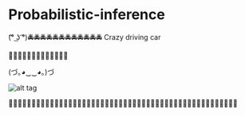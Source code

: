 # Probabilistic-inference
(͡° ͜ʖ ͡°):oncoming_police_car::oncoming_police_car::oncoming_police_car::oncoming_police_car::oncoming_police_car::oncoming_police_car::oncoming_police_car::oncoming_police_car::oncoming_police_car::oncoming_police_car::oncoming_police_car::oncoming_police_car:
 Crazy  driving  car  
 
 :blue_car::blue_car::blue_car::blue_car::blue_car::blue_car::blue_car::blue_car::blue_car::blue_car::blue_car::blue_car::blue_car:
 
 (づ｡◕‿‿◕｡)づ
 
 ![alt tag](https://cloud.githubusercontent.com/assets/7158671/18671503/04c91d88-7f4d-11e6-9dad-5d38ae854d07.jpeg)
 
 
 
 :gun::gun::gun::gun::gun::gun::gun::gun::gun::gun::gun::gun::gun::gun::gun::gun::gun::gun::gun::gun::gun::gun::gun::gun::gun::gun::gun::gun::gun::gun::gun::gun::gun::gun::gun::gun::gun::gun::gun::gun::gun::gun::gun::gun::gun::gun::gun::gun::gun::gun:
